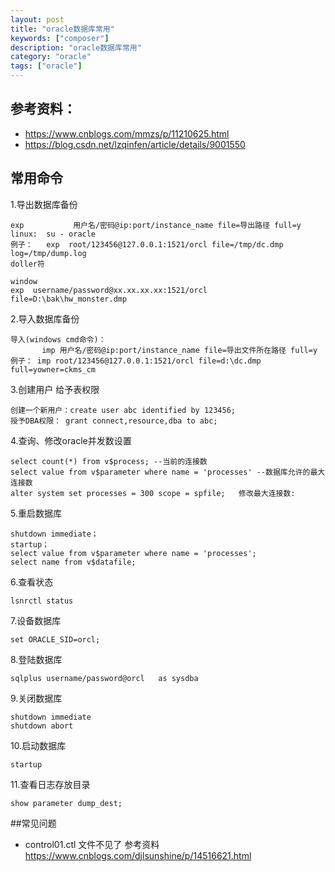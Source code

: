 ```yaml
---
layout: post
title: "oracle数据库常用"
keywords: ["composer"]
description: "oracle数据库常用"
category: "oracle"
tags: ["oracle"]
---
```


## 参考资料：
- https://www.cnblogs.com/mmzs/p/11210625.html
- https://blog.csdn.net/lzqinfen/article/details/9001550

## 常用命令
1.导出数据库备份
```
exp           用户名/密码@ip:port/instance_name file=导出路径 full=y
linux:  su - oracle
例子：   exp  root/123456@127.0.0.1:1521/orcl file=/tmp/dc.dmp log=/tmp/dump.log    
doller符

window
exp  username/password@xx.xx.xx.xx:1521/orcl file=D:\bak\hw_monster.dmp
```

2.导入数据库备份
```
导入(windows cmd命令)：
       imp 用户名/密码@ip:port/instance_name file=导出文件所在路径 full=y
例子： imp root/123456@127.0.0.1:1521/orcl file=d:\dc.dmp full=yowner=ckms_cm
```

3.创建用户  给予表权限
```
创建一个新用户：create user abc identified by 123456;
授予DBA权限： grant connect,resource,dba to abc;
```

4.查询、修改oracle并发数设置
```
select count(*) from v$process; --当前的连接数
select value from v$parameter where name = 'processes' --数据库允许的最大连接数
alter system set processes = 300 scope = spfile;   修改最大连接数:
```

5.重启数据库
```
shutdown immediate；
startup；
select value from v$parameter where name = 'processes';
select name from v$datafile;
```

6.查看状态
```
lsnrctl status
```

7.设备数据库
```
set ORACLE_SID=orcl;
```

8.登陆数据库
```
sqlplus username/password@orcl   as sysdba
```

9.关闭数据库
```
shutdown immediate
shutdown abort
```

10.启动数据库
```
startup
```

11.查看日志存放目录
```
show parameter dump_dest;
```

##常见问题
* control01.ctl 文件不见了
参考资料 https://www.cnblogs.com/djlsunshine/p/14516621.html

